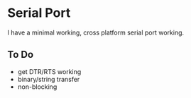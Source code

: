 # Serial Port

I have a minimal working, cross platform serial port working.

## To Do

- get DTR/RTS working
- binary/string transfer
- non-blocking
